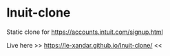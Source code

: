 # Inuit-clone
Static clone for https://accounts.intuit.com/signup.html

Live here >> https://le-xandar.github.io/Inuit-clone/ <<
